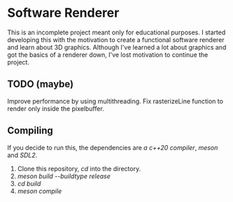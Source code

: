 # Software Renderer

This is an incomplete project meant only for educational purposes.
I started developing this with the motivation to create a functional software renderer and learn about 3D graphics.
Although I've learned a lot about graphics and got the basics of a renderer down, I've lost motivation to continue the project.

## TODO (maybe)

Improve performance by using multithreading.
Fix rasterizeLine function to render only inside the pixelbuffer.

## Compiling

If you decide to run this, the dependencies are *a c++20 compiler*, *meson* and *SDL2*.
1. Clone this repository, *cd* into the directory.
2. *meson build --buildtype release*
3. *cd build*
4. *meson compile*